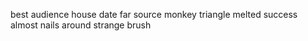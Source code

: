 best audience house date far source monkey triangle melted success almost nails around strange brush